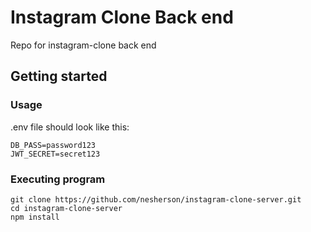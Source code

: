 # Instagram Clone Back end

Repo for instagram-clone back end

## Getting started

### Usage

.env file should look like this:

```
DB_PASS=password123
JWT_SECRET=secret123
```

### Executing program

```
git clone https://github.com/nesherson/instagram-clone-server.git
cd instagram-clone-server
npm install
```
